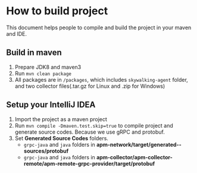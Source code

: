 # How to build project
This document helps people to compile and build the project in your maven and IDE.

## Build in maven
1. Prepare JDK8 and maven3
1. Run `mvn clean package`
1. All packages are in `/packages`, which includes `skywalking-agent` folder, and two collector files(.tar.gz for Linux and .zip for Windows)

## Setup your IntelliJ IDEA
1. Import the project as a maven project
1. Run `mvn compile -Dmaven.test.skip=true` to compile project and generate source codes. Because we use gRPC and protobuf.
1. Set **Generated Source Codes** folders.
    * `grpc-java` and `java` folders in **apm-network/target/generated--sources/protobuf**
    * `grpc-java` and `java` folders in **apm-collector/apm-collector-remote/apm-remote-grpc-provider/target/protobuf**